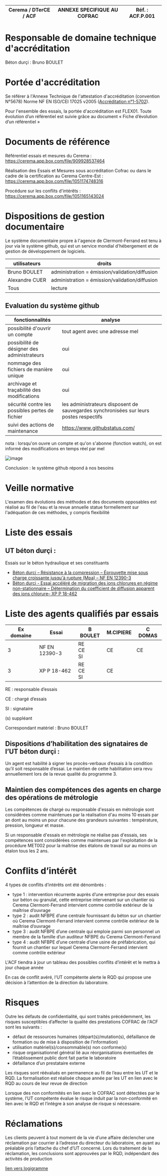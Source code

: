 Cerema / DTerCE / ACF | ANNEXE SPECIFIQUE AU COFRAC | Réf. : ACF.P.001<br>
--|--|--


# Responsable de domaine technique d'accréditation

Béton durçi : Bruno BOULET

# Portée d'accréditation

Se référer à l'Annexe Technique de l'attestation d'accréditation (convention N°5678) Norme NF EN ISO/CEI 17025 v2005 ([Accréditation n°1-5702](https://tools.cofrac.fr/annexes/sect1/1-5702.pdf)). 

Pour l'ensemble des essais, la portée d'accréditation est FLEX01. Toute évolution d’un référentiel est suivie grâce au document « Fiche d’évolution d’un référentiel »

# Documents de référence

Référentiel essais et mesures du Cerema : https://cerema.app.box.com/file/909928537464

Réalisation des Essais et Mesures sous accréditation Cofrac ou dans le cadre de la certification au Cerema Centre-Est : https://cerema.app.box.com/file/1051174748316

Procédure sur les conflits d'intérêts : https://cerema.app.box.com/file/1051165143024

# Dispositions de gestion documentaire

Le système documentaire propre à l'agence de Clermont-Ferrand est tenu à jour via le système github, qui est un service mondial d'hébergement et de gestion de développement de logiciels. 

utilisateurs | droits
--|--
Bruno BOULET | administration = émission/validation/diffusion
Alexandre CUER | administration = émission/validation/diffusion
Tous| lecture

## Evaluation du système github

fonctionnalités | analyse
--|--
possibilité d'ouvrir un compte | tout agent avec une adresse mel
possibilité de désigner des administrateurs | oui
nommage des fichiers de manière unique | oui
archivage et traçabilité des modifications| oui
sécurité contre les possibles pertes de fichier | les administrateurs disposent de sauvegardes synchronisées sur leurs postes respectifs
suivi des actions de maintenance | https://www.githubstatus.com/ 

nota : lorsqu'on ouvre un compte et qu'on s'abonne (fonction watch), on est informé des modifications en temps réel par mel

![image](https://user-images.githubusercontent.com/24553739/139417987-b491d679-f195-49b1-86ed-97d36f2355ac.png)

Conclusion : le système github répond à nos besoins

# Veille normative

L'examen des évolutions des méthodes et des documents opposables est réalisé au fil de l'eau et la revue annuelle statue formellement sur l'adéquation de ces méthodes, y compris flexibilité

# Liste des essais

## UT béton durçi :
Essais sur le béton hydraulique et ses constituants
- [Béton durci – Résistance à la compression – Éprouvette mise sous charge croissante jusqu'à rupture (Mpa) – NF EN 12390-3](beton_durci/ACF.I.009_compression.md)
- [Béton durci  - Essai accéléré de migration des ions chlorures en régime non-stationnaire – Détermination du coefficient de diffusion apparent des ions chlorure– XP P 18-462](beton_durci/ACF.I.040_chlorures.md)

# Liste des agents qualifiés par essais

Ex domaine | Essai | B BOULET | M.CIPIERE | C DOMAS 
--|--|--|--|--
3 | NF EN 12390-3 |RE<br>CE<br>SI | CE |CE 
3 | XP P 18-462 | RE<br>CE<br>SI | CE |


RE : responsable d’essais

CE : chargé d’essais

SI : signataire

(s) suppléant

Correspondant matériel : Bruno BOULET

## Dispositions d’habilitation des signataires de l’UT béton durçi : 

Un agent est habilité à signer les procès-verbaux d’essais à la condition qu’il soit responsable d’essai. Le maintien de cette habilitation sera revu annuellement lors de la revue qualité du programme 3.

## Maintien des compétences des agents en charge des opérations de métrologie

Les compétences de chargé ou responsable d'essais en métrologie sont considérées comme maintenues par la réalisation d'au moins 10 essais par an dont au moins un pour chacune des grandeurs suivantes : température, pression, longueur et masse.

Si un responsable d'essais en métrologie ne réalise pas d'essais, ses compétences sont considérées comme maintenues par l'exploitation de la procédure MET002 pour la maîtrise des étalons de travail sur au moins un étalon tous les 2 ans.

# Conflits d’intérêt

4 types de conflits d’intérêts ont été dénombrés :
- type 1 : intervention récurrente auprès d’une entreprise pour des essais sur béton ou granulat, cette entreprise intervenant sur un chantier où Cerema Clermont-Ferrand intervient comme contrôle extérieur de la maîtrise d’ouvrage
- type 2 : audit NFBPE d’une centrale fournissant du béton sur un chantier où Cerema Clermont-Ferrand intervient comme contrôle extérieur de la maîtrise d’ouvrage
- type 3 : audit NFBPE d’une centrale qui emploie parmi son personnel un membre de la famille d’un auditeur NFBPE du Cerema Clermont-Ferrand
- type 4 : audit NFBPE d’une centrale d’une usine de préfabrication, qui fournit un chantier sur lequel Cerema Clermont-Ferrand intervient comme contrôle extérieur

L'ACF tiendra à jour un tableau des possibles conflits d’intérêt et le mettra à jour chaque année

En cas de conflit avéré, l’UT compétente alerte le RQD qui propose une décision à l’attention de la direction du laboratoire.

# Risques

Outre les défauts de confidentialité, qui sont traités précédemment, les risques susceptibles d’affecter la qualité des prestations COFRAC de l'ACF sont les suivants :
- défaut de ressources humaines (départ(s)/mutation(s), défaillance de formation ou de mise à disposition de l’information)
- utilisation matériel(s)/consommable(s) non conforme(s)
- risque organisationnel général lié aux réorganisations éventuelles de l’établissement public dont fait partie le laboratoire
- défaillance d’un prestataire externe 

Les risques sont réévalués en permanence au fil de l’eau entre les UT et le RQD. La formalisation est réalisée chaque année par les UT en lien avec le RQD au cours de leur revue de direction

Lorsque des non conformités en lien avec le COFRAC sont détectées par le système, l’UT compétente évalue le risque induit par la non-conformité en lien avec le RQD et l’intègre à son analyse de risque si nécessaire.


# Réclamations

Les clients peuvent à tout moment de la vie d’une affaire déclencher une réclamation par courrier à l’adresse du directeur du laboratoire, en ayant au préalable pris l’attache du chef d’UT concerné. Lors du traitement de la réclamation, les conclusions sont approuvées par le RQD, indépendant des activités de production

[lien vers logigramme](general/traitement_réclamations.pdf)
